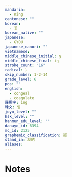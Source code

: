 ```yaml
---
mandarin:
  - níng
cantonese: ""
korean:
  - 응
korean_native: ""
japanese:
  - GYOU
japanese_nanori: ""
vietnamese:
middle_chinese_initial: ŋ
middle_chinese_final: ɨŋ
stroke_count: "16"
radical: 冫
skip_number: 1-2-14
grade_level: 6
pos: ""
english:
  - congeal
  - coagulate
羅馬字: ing
韓文: 잉
joyo_level: ""
hsk_level: ""
hanmun_edu_level: ""
danayo_id: 6394
mc_id: 2125
graphemic_classification: 疑
stand_in: 凝結
aliases:
---
```


# Notes
